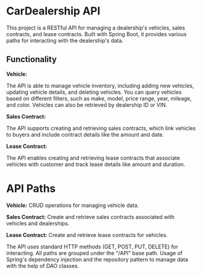 # CarDealership API 

This project is a RESTful API for managing a dealership's vehicles, sales contracts, and lease contracts. Built with Spring Boot, it provides various paths for interacting with the dealership's data.

## Functionality

**Vehicle:**

The API is able to manage vehicle inventory, including adding new vehicles, updating vehicle details, and deleting vehicles.
You can query vehicles based on different filters, such as make, model, price range, year, mileage, and color.
Vehicles can also be retrieved by dealership ID or VIN.

**Sales Contract:**

The API supports creating and retrieving sales contracts, which link vehicles to buyers and include contract details like the amount and date.

**Lease Contract:**

The API enables creating and retrieving lease contracts that associate vehicles with customer and track lease details like amount and duration.

# API Paths

**Vehicle:** CRUD operations for managing vehicle data.

**Sales Contract:** Create and retrieve sales contracts associated with vehicles and dealerships.

**Lease Contract:** Create and retrieve lease contracts for vehicles.

The API uses standard HTTP methods (GET, POST, PUT, DELETE) for interacting. All paths are grouped under the "/API" base path. Usage of Spring's dependency injection and the repository pattern to manage data with the help of DAO classes.

